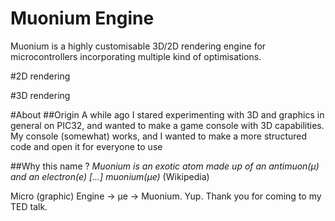 # Muonium Engine
Muonium is a highly customisable 3D/2D rendering engine for microcontrollers incorporating multiple kind of optimisations.

#2D rendering


#3D rendering

#About
##Origin
A while ago I stared experimenting with 3D and graphics in general on PIC32, and wanted to make a game console with 3D capabilities. My console (somewhat) works, and I wanted to make a more structured code and open it for everyone to use 

##Why this name ?
*Muonium is an exotic atom made up of an antimuon(μ) and an electron(e) [...] muonium(μe)* (Wikipedia)

Micro (graphic) Engine -> μe -> Muonium. Yup. Thank you for coming to my TED talk.